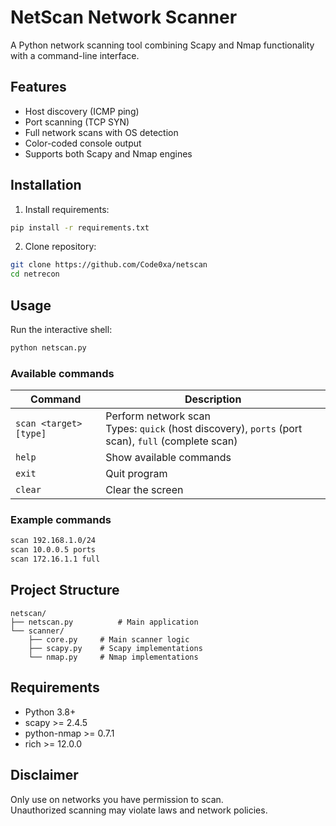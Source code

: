# NetScan Network Scanner

A Python network scanning tool combining Scapy and Nmap functionality with a command-line interface.

## Features
- Host discovery (ICMP ping)
- Port scanning (TCP SYN)
- Full network scans with OS detection
- Color-coded console output
- Supports both Scapy and Nmap engines

## Installation
1. Install requirements:
```bash
pip install -r requirements.txt
```

2. Clone repository:
```bash
git clone https://github.com/Code0xa/netscan
cd netrecon
```

## Usage
Run the interactive shell:
```bash
python netscan.py
```

### Available commands
| Command | Description |
|---------|-------------|
| `scan <target> [type]` | Perform network scan<br>Types: `quick` (host discovery), `ports` (port scan), `full` (complete scan) | `vuln` (for vulnerabilities)
| `help` | Show available commands |
| `exit` | Quit program |
| `clear`| Clear the screen |

### Example commands
```bash
scan 192.168.1.0/24
scan 10.0.0.5 ports
scan 172.16.1.1 full
```

## Project Structure
```
netscan/
├── netscan.py          # Main application
└── scanner/
    ├── core.py     # Main scanner logic
    ├── scapy.py    # Scapy implementations
    └── nmap.py     # Nmap implementations
```

## Requirements
- Python 3.8+
- scapy >= 2.4.5
- python-nmap >= 0.7.1
- rich >= 12.0.0

## Disclaimer
Only use on networks you have permission to scan.  
Unauthorized scanning may violate laws and network policies.

